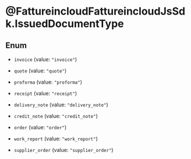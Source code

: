 # @FattureincloudFattureincloudJsSdk.IssuedDocumentType

## Enum


* `invoice` (value: `"invoice"`)

* `quote` (value: `"quote"`)

* `proforma` (value: `"proforma"`)

* `receipt` (value: `"receipt"`)

* `delivery_note` (value: `"delivery_note"`)

* `credit_note` (value: `"credit_note"`)

* `order` (value: `"order"`)

* `work_report` (value: `"work_report"`)

* `supplier_order` (value: `"supplier_order"`)



